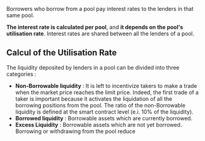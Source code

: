 Borrowers who borrow from a pool pay interest rates to the lenders in that same pool.

**The interest rate is calculated per pool**, and **it depends on the pool's utilisation rate**. Interest rates are shared between all the lenders of a pool.

<h2 style="font-weight: bold;">Calcul of the Utilisation Rate</h2>

The liquidity deposited by lenders in a pool can be divided into three categories :

- **Non-Borrowable liquidity** :  It is left to incentivize takers to make a trade when the market price reaches the limit price. Indeed, the first trade of a taker is important because it activates the liquidation of all the borrowing positions from the pool. The ratio of the non-Borrowable liquidity is defined at the smart contract level (e.i. 10% of the liquidity).
- **Borrowed liquidity** : Borrowable assets which are currently borrowed.
- **Excess Liquidity** : Borrowable assets which are not yet borrowed. Borrowing or withdrawing from the pool reduce

